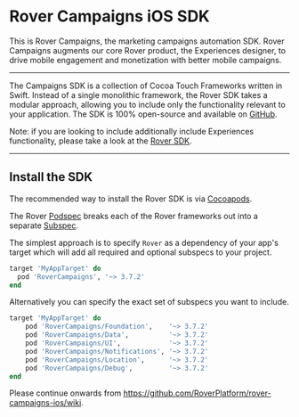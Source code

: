 # Rover Campaigns iOS SDK

This is Rover Campaigns, the marketing campaigns automation SDK. Rover Campaigns augments our core Rover product, the Experiences designer, to drive mobile engagement and monetization with better mobile campaigns.

<hr />

The Campaigns SDK is a collection of Cocoa Touch Frameworks written in Swift. Instead of a single monolithic framework, the Rover SDK takes a modular approach, allowing you to include only the functionality relevant to your application. The SDK is 100% open-source and available on [GitHub](https://github.com/RoverPlatform/rover-ios).

Note: if you are looking to include additionally include Experiences functionality, please take a look at the [Rover SDK](https://github.com/RoverPlatform/rover-ios).

---

## Install the SDK

The recommended way to install the Rover SDK is via [Cocoapods](http://cocoapods.org/).

The Rover [Podspec](https://guides.cocoapods.org/syntax/podspec.html) breaks each of the Rover frameworks out into a separate [Subspec](https://guides.cocoapods.org/syntax/podspec.html#group_subspecs).

The simplest approach is to specify `Rover` as a dependency of your app's target which will add all required and optional subspecs to your project.

```ruby
target 'MyAppTarget' do
  pod 'RoverCampaigns', '~> 3.7.2'
end
```

Alternatively you can specify the exact set of subspecs you want to include.

```ruby
target 'MyAppTarget' do
    pod 'RoverCampaigns/Foundation',    '~> 3.7.2'
    pod 'RoverCampaigns/Data',          '~> 3.7.2'
    pod 'RoverCampaigns/UI',            '~> 3.7.2'
    pod 'RoverCampaigns/Notifications', '~> 3.7.2'
    pod 'RoverCampaigns/Location',      '~> 3.7.2'
    pod 'RoverCampaigns/Debug',         '~> 3.7.2'
end
```

Please continue onwards from https://github.com/RoverPlatform/rover-campaigns-ios/wiki.
